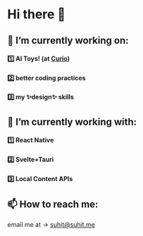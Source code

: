 # Hi there 👋
## 🔭 I’m currently working on:
#### 1️⃣ AI Toys! (at [Curio](heycurio.com))
#### 2️⃣ better coding practices
#### 3️⃣ my ✨design✨ skills

## 🌱 I’m currently working with:
#### 1️⃣ React Native
#### 2️⃣ Svelte+Tauri
#### 3️⃣ Local Content APIs

## 📫 How to reach me:
email me at -> suhit@suhit.me
